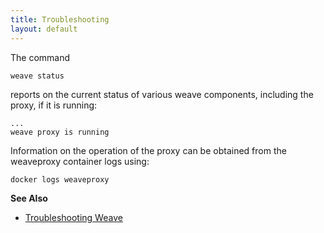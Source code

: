 ```yaml
---
title: Troubleshooting
layout: default
---
```


The command

    weave status

reports on the current status of various weave components, including
the proxy, if it is running:

````
...
weave proxy is running
````

Information on the operation of the proxy can be obtained from the
weaveproxy container logs using:

    docker logs weaveproxy

**See Also**

 * [Troubleshooting Weave](/site/troubleshooting.md)